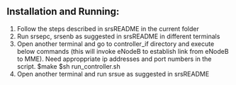 Installation and Running:
-------------------------

1. Follow the steps described in srsREADME in the current folder
2. Run srsepc, srsenb as suggested in srsREADME in different terminals
3. Open another terminal and go to controller_if directory and execute below 
   commands (this will invoke eNodeB to establish link from eNodeB to MME). 
   Need approppriate ip addresses and port numbers in the script.
            $make
	    $sh run_controller.sh
4. Open another terminal and run srsue as suggested in srsREADME
